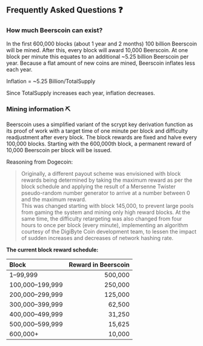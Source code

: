 ## Frequently Asked Questions ❓

### How much Beerscoin can exist?

In the first 600,000 blocks (about 1 year and 2 months) 100 billion Beerscoin will be mined. After this, every block will award 10,000 Beerscoin. At one block per minute this equates to an additional ~5.25 billion Beerscoin per year. Because a flat amount of new coins are mined, Beerscoin inflates less each year.

Inflation = ~5.25 Billion/TotalSupply

Since TotalSupply increases each year, inflation decreases.

### Mining information ⛏

Beerscoin uses a simplified variant of the scrypt key derivation function as its
proof of work with a target time of one minute per block and difficulty
readjustment after every block. The block rewards are fixed and halve every
100,000 blocks. Starting with the 600,000th block, a permanent reward of
10,000 Beerscoin per block will be issued.

Reasoning from Dogecoin:

>Originally, a different payout scheme was envisioned with block rewards being
determined by taking the maximum reward as per the block schedule and applying
the result of a Mersenne Twister pseudo-random number generator to arrive at a
number between 0 and the maximum reward.<br>
This was changed starting with block 145,000, to prevent large pools from gaming
the system and mining only high reward blocks. At the same time, the difficulty
retargeting was also changed from four hours to once per block (every minute),
implementing an algorithm courtesy of the DigiByte Coin development team, to
lessen the impact of sudden increases and decreases of network hashing rate.


**The current block reward schedule:**

| Block                | Reward in Beerscoin |
| :------------------- | -----------------: |
| 1–99,999             |            500,000 |
| 100,000–199,999      |            250,000 |
| 200,000–299,999      |            125,000 |
| 300,000–399,999      |             62,500 |
| 400,000–499,999      |             31,250 |
| 500,000–599,999      |             15,625 |
| 600,000+             |             10,000 |
